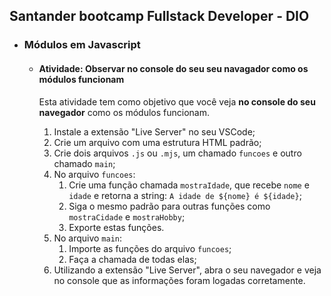 ## Santander bootcamp Fullstack Developer - DIO
- ### Módulos em Javascript

  - #### Atividade: Observar no console do seu seu navagador como os módulos funcionam

      Esta atividade tem como objetivo que você veja **no console do seu navegador** como os módulos funcionam.

      1. Instale a extensão "Live Server" no seu VSCode;
      2. Crie um arquivo com uma estrutura HTML padrão;
      3. Crie dois arquivos `.js` ou `.mjs`, um chamado `funcoes` e outro chamado `main`;
      4. No arquivo `funcoes`:
         1. Crie uma função chamada `mostraIdade`, que recebe `nome` e `idade` e retorna a string: `A idade de ${nome} é ${idade}`;
         2. Siga o mesmo padrão para outras funções como `mostraCidade` e `mostraHobby`;
         3. Exporte estas funções.
      5. No arquivo `main`:
         1. Importe as funções do arquivo `funcoes`;
         2. Faça a chamada de todas elas;
      6. Utilizando a extensão "Live Server", abra o seu navegador e veja no console que as informações foram logadas corretamente.
